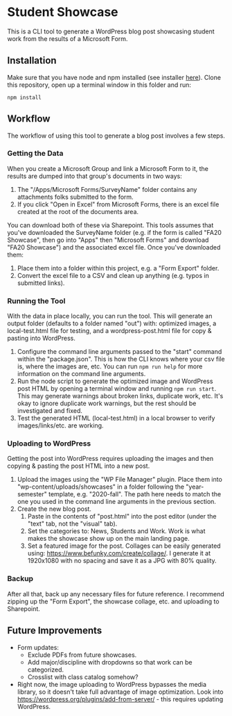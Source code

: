 # Student Showcase

This is a CLI tool to generate a WordPress blog post showcasing student work from the results of a Microsoft Form.

## Installation

Make sure that you have node and npm installed (see installer [here](https://nodejs.org/en/)). Clone this repository, open up a terminal window in this folder and run:

```
npm install
```

## Workflow

The workflow of using this tool to generate a blog post involves a few steps.

### Getting the Data

When you create a Microsoft Group and link a Microsoft Form to it, the results are dumped into that group's documents in two ways:

1. The "/Apps/Microsoft Forms/SurveyName" folder contains any attachments folks submitted to the form.
2. If you click "Open in Excel" from Microsoft Forms, there is an excel file created at the root of the documents area.

You can download both of these via Sharepoint. This tools assumes that you've downloaded the SurveyName folder (e.g. if the form is called "FA20 Showcase", then go into "Apps" then "Microsoft Forms" and download "FA20 Showcase") and the associated excel file. Once you've downloaded them:

1. Place them into a folder within this project, e.g. a "Form Export" folder.
2. Convert the excel file to a CSV and clean up anything (e.g. typos in submitted links).
### Running the Tool

With the data in place locally, you can run the tool. This will generate an output folder (defaults to a folder named "out") with: optimized images, a local-test.html file for testing, and a wordpress-post.html file for copy & pasting into WordPress.

1. Configure the command line arguments passed to the "start" command within the "package.json". This is how the CLI knows where your csv file is, where the images are, etc. You can run `npm run help` for more information on the command line arguments.
2. Run the node script to generate the optimized image and WordPress post HTML by opening a terminal window and running `npm run start`. This may generate warnings about broken links, duplicate work, etc. It's okay to ignore duplicate work warnings, but the rest should be investigated and fixed. 
3. Test the generated HTML (local-test.html) in a local browser to verify images/links/etc. are working.

### Uploading to WordPress

Getting the post into WordPress requires uploading the images and then copying & pasting the post HTML into a new post. 

1. Upload the images using the "WP File Manager" plugin. Place them into "wp-content/uploads/showcases" in a folder following the "year-semester" template, e.g. "2020-fall". The path here needs to match the one you used in the command line arguments in the previous section.
2. Create the new blog post.
   1. Paste in the contents of "post.html" into the post editor (under the "text" tab, not the "visual" tab).
   2. Set the categories to: News, Students and Work. Work is what makes the showcase show up on the main landing page.
   3. Set a featured image for the post. Collages can be easily generated using: https://www.befunky.com/create/collage/. I generate it at 1920x1080 with no spacing and save it as a JPG with 80% quality.

### Backup

After all that, back up any necessary files for future reference. I recommend zipping up the "Form Export", the showcase collage, etc. and uploading to Sharepoint.

## Future Improvements

- Form updates:
  - Exclude PDFs from future showcases.
  - Add major/discipline with dropdowns so that work can be categorized.
  - Crosslist with class catalog somehow?
- Right now, the image uploading to WordPress bypasses the media library, so it doesn't take full advantage of image optimization. Look into https://wordpress.org/plugins/add-from-server/ - this requires updating WordPress.
